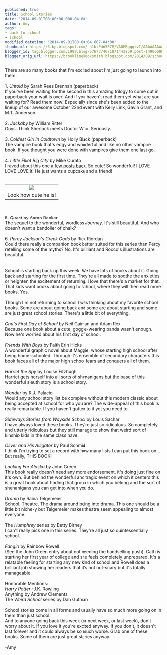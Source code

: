 ```yaml
---
published: true
title: School Stories
date: '2014-09-01T08:00:00.000-04:00'
author: Amy
tags:
- back to school
- school
modified_datetime: '2014-09-01T08:00:04.607-04:00'
thumbnail: https://3.bp.blogspot.com/-n1btPdn5P7M/VAOHRgqqzvI/AAAAAAAAAqQ/FfRVwIIcVEw/s72-c/a.elliot.jpg
blogger_id: tag:blogger.com,1999:blog-5767374071871443859.post-1490668692650440337
blogger_orig_url: https://brooklinebooksmith.blogspot.com/2014/09/school-stories.html
---
```


There are so many books that I'm excited about I'm just going to launch into them:<br /><br />1. <i>Untold </i>by Sarah Rees Brennan (paperback)<br />If you've been waiting for the second in this amazing trilogy to come out in paperback your wait is over! And if you haven't read them yet what are you waiting for? Read them now! Especially since she's been added to the lineup of our awesome October 22nd event with Kelly Link, Gavin Grant, and M.T. Anderson.<br /><br />2. <i>Jackaby</i> by William Ritter<br />Guys. Think Sherlock meets Doctor Who. Seriously.<br /><br />3. <i>Coldest Girl in Coldtown</i> by Holly Black (paperback)<br />The vampire book that's edgy and wonderful and like no other vampire book. If you thought you were done with vampires give them one last go.<br /><br />4. <i>Little Elliot Big City</i> by Mike Curato<br />I raved about this one a <a href="https://brooklinebooksmith.blogspot.com/2014/07/i-havestrange-taste-in-picture-books.html">few posts back.</a> So cute! So wonderful! I LOVE LOVE LOVE it! He just wants a cupcake and a friend!<br /><br /><table align="center" cellpadding="0" cellspacing="0" class="tr-caption-container" style="margin-left: auto; margin-right: auto; text-align: center;"><tbody><tr><td style="text-align: center;"><a href="https://3.bp.blogspot.com/-n1btPdn5P7M/VAOHRgqqzvI/AAAAAAAAAqQ/FfRVwIIcVEw/s1600/a.elliot.jpg" imageanchor="1" style="margin-left: auto; margin-right: auto;"><img border="0" src="https://3.bp.blogspot.com/-n1btPdn5P7M/VAOHRgqqzvI/AAAAAAAAAqQ/FfRVwIIcVEw/s1600/a.elliot.jpg" /></a></td></tr><tr><td class="tr-caption" style="text-align: center;">Look how cute he is!</td></tr></tbody></table><br /><br />5. <i>Quest </i>by Aaron Becker<br />The sequel to the wonderful, wordless <i>Journey</i>. It's still beautiful. And who doesn't want a bandolier of chalk?<br /><br />6. <i>Percy Jackson's Greek Gods </i>by Rick Riordan<br />Could there really a companion book better suited for this series than Percy retelling some of the myths? No. It's brilliant and Rocco's illustrations are beautiful.<br /><br /><br />School is starting back up this week. We have lots of books about it. Going back and starting for the first time. They're all made to soothe the anxieties or heighten the excitement of returning. I love that there's a market for that. That kids want books about going to school, where they will then read more books. Yes.<br /><br />Though I'm not returning to school I was thinking about my favorite school books. Some are about going back and some are about starting and some are just great school stories. There's a little bit of everything.<br /><br /><i>Chu's First Day of School</i> by Neil Gaiman and Adam Rex<br />Because one book about a cute, goggle-wearing panda wasn't enough. Now he's worried about his first day of school.<br /><br /><i>Friends With Boys</i> by Faith Erin Hicks<br />A wonderful graphic novel about Maggie, whose starting high school after being home-schooled. Through it's ensemble of secondary characters this book faces all of the major high school fears and conquers all of them.<br /><br /><i>Harriet the Spy</i> by Louise Fitzhugh<br />Harriet gets herself into all sorts of shenanigans but the base of this wonderful sleuth story is a school story.<br /><br /><i>Wonder </i>by R.J. Palacio<br />Would any school story list be complete without this modern classic about being accepted at school for who you are? The wide-appeal of this book is really remarkable. If you haven't gotten to it yet you need to.<br /><br /><i>Sideways Stories from Wayside School</i> by Louis Sachar<br />I have always loved these books. They're just so ridiculous. So completely and utterly ridiculous but they still manage to show that weird sort of kinship kids in the same class have.<br /><br /><i>Oliver and His Alligator</i> by Paul Schmid<br />I think I'm trying to set a record with how many lists I can put this book on... But really, THIS BOOK!<br /><br /><i>Looking For Alaska</i> by John Green<br />This book really doesn't need any more endorsement, it's doing just fine on it's own. But behind the wonderful and tragic event on which it centers this is a great book about finding that group in which you belong and the sort of shenanigans you can get into when you do.<br /><br /><i>Drama</i> by Raina Telgemeier<br />School. Theatre. The drama around being into drama. This one should be a little bit niche-y but Telgemeier makes theatre seem appealing to almost everyone.<br /><br />The<i> Humphrey</i> series<i> </i>by Betty Birney<br />I can't really pick one in this series. They're all just so quintessentially school.<br /><br /><i>Fangirl </i>by Rainbow Rowell<br />(See the John Green entry about not needing the handselling push). Cath is starting her first year of college and she feels completely unprepared. It's a relatable feeling for starting any new kind of school and Rowell does a brilliant job showing her readers that it's not not-scary but it's totally manageable.<br /><br />Honorable Mentions:<br /><i>Harry Potter </i>-J.K. Rowling<br />Anything by Andrew Clements<br />The <i>Weird School</i> series by Dan Gutman<br /><br />School stories come in all forms and usually have so much more going on in them than just school.<br />And to anyone going back this week (or next week, or last week), don't worry about it. If you love it you're excited anyway. If you don't, it doesn't last forever and it could always be so much worse. Grab one of these books. Some of them are just great stories anyway.<br /><br />-Amy